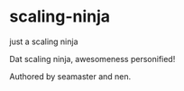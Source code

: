 scaling-ninja
=============

just a scaling ninja

Dat scaling ninja, awesomeness personified!

Authored by seamaster and nen.
